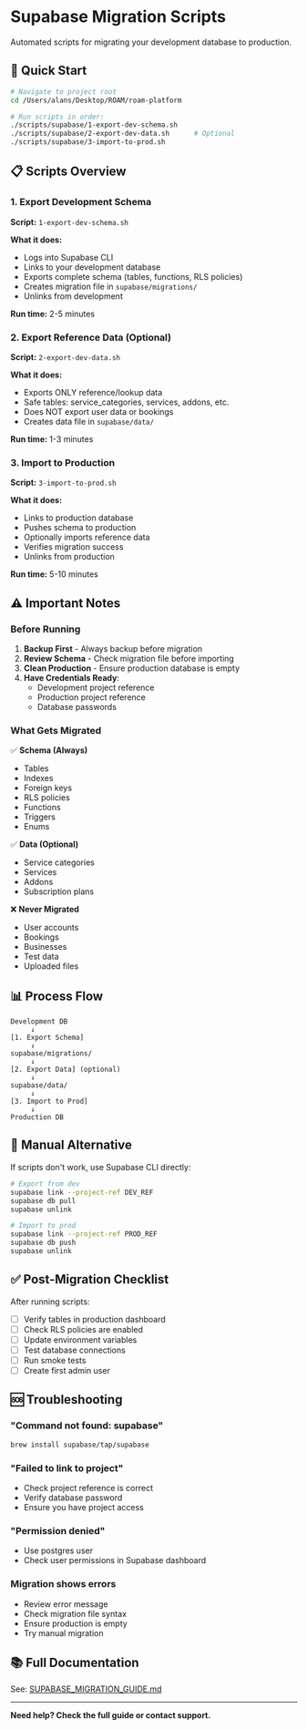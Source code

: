 # Supabase Migration Scripts

Automated scripts for migrating your development database to production.

## 🚀 Quick Start

```bash
# Navigate to project root
cd /Users/alans/Desktop/ROAM/roam-platform

# Run scripts in order:
./scripts/supabase/1-export-dev-schema.sh
./scripts/supabase/2-export-dev-data.sh      # Optional
./scripts/supabase/3-import-to-prod.sh
```

## 📋 Scripts Overview

### 1. Export Development Schema
**Script:** `1-export-dev-schema.sh`

**What it does:**
- Logs into Supabase CLI
- Links to your development database
- Exports complete schema (tables, functions, RLS policies)
- Creates migration file in `supabase/migrations/`
- Unlinks from development

**Run time:** 2-5 minutes

### 2. Export Reference Data (Optional)
**Script:** `2-export-dev-data.sh`

**What it does:**
- Exports ONLY reference/lookup data
- Safe tables: service_categories, services, addons, etc.
- Does NOT export user data or bookings
- Creates data file in `supabase/data/`

**Run time:** 1-3 minutes

### 3. Import to Production
**Script:** `3-import-to-prod.sh`

**What it does:**
- Links to production database
- Pushes schema to production
- Optionally imports reference data
- Verifies migration success
- Unlinks from production

**Run time:** 5-10 minutes

## ⚠️ Important Notes

### Before Running

1. **Backup First** - Always backup before migration
2. **Review Schema** - Check migration file before importing
3. **Clean Production** - Ensure production database is empty
4. **Have Credentials Ready**:
   - Development project reference
   - Production project reference
   - Database passwords

### What Gets Migrated

✅ **Schema (Always)**
- Tables
- Indexes
- Foreign keys
- RLS policies
- Functions
- Triggers
- Enums

✅ **Data (Optional)**
- Service categories
- Services
- Addons
- Subscription plans

❌ **Never Migrated**
- User accounts
- Bookings
- Businesses
- Test data
- Uploaded files

## 📊 Process Flow

```
Development DB
     ↓
[1. Export Schema]
     ↓
supabase/migrations/
     ↓
[2. Export Data] (optional)
     ↓
supabase/data/
     ↓
[3. Import to Prod]
     ↓
Production DB
```

## 🔧 Manual Alternative

If scripts don't work, use Supabase CLI directly:

```bash
# Export from dev
supabase link --project-ref DEV_REF
supabase db pull
supabase unlink

# Import to prod
supabase link --project-ref PROD_REF
supabase db push
supabase unlink
```

## ✅ Post-Migration Checklist

After running scripts:

- [ ] Verify tables in production dashboard
- [ ] Check RLS policies are enabled
- [ ] Update environment variables
- [ ] Test database connections
- [ ] Run smoke tests
- [ ] Create first admin user

## 🆘 Troubleshooting

### "Command not found: supabase"
```bash
brew install supabase/tap/supabase
```

### "Failed to link to project"
- Check project reference is correct
- Verify database password
- Ensure you have project access

### "Permission denied"
- Use postgres user
- Check user permissions in Supabase dashboard

### Migration shows errors
- Review error message
- Check migration file syntax
- Ensure production is empty
- Try manual migration

## 📚 Full Documentation

See: [SUPABASE_MIGRATION_GUIDE.md](../../SUPABASE_MIGRATION_GUIDE.md)

---

**Need help? Check the full guide or contact support.**

